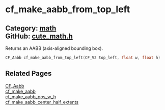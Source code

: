 [](../header.md ':include')

# cf_make_aabb_from_top_left

Category: [math](https://github.com/RandyGaul/cute_framework/blob/master/docs/api_reference?id=math)  
GitHub: [cute_math.h](https://github.com/RandyGaul/cute_framework/blob/master/include/cute_math.h)  
---

Returns an AABB (axis-aligned bounding box).

```cpp
CF_Aabb cf_make_aabb_from_top_left(CF_V2 top_left, float w, float h)
```

## Related Pages

[CF_Aabb](https://github.com/RandyGaul/cute_framework/blob/master/docs/math/cf_aabb.md)  
[cf_make_aabb](https://github.com/RandyGaul/cute_framework/blob/master/docs/math/cf_make_aabb.md)  
[cf_make_aabb_pos_w_h](https://github.com/RandyGaul/cute_framework/blob/master/docs/math/cf_make_aabb_pos_w_h.md)  
[cf_make_aabb_center_half_extents](https://github.com/RandyGaul/cute_framework/blob/master/docs/math/cf_make_aabb_center_half_extents.md)  

